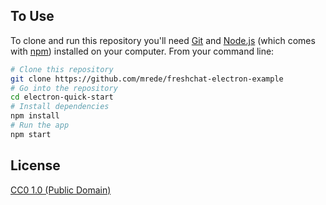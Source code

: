 ## To Use

To clone and run this repository you'll need [Git](https://git-scm.com) and [Node.js](https://nodejs.org/en/download/) (which comes with [npm](http://npmjs.com)) installed on your computer. From your command line:

```bash
# Clone this repository
git clone https://github.com/mrede/freshchat-electron-example
# Go into the repository
cd electron-quick-start
# Install dependencies
npm install
# Run the app
npm start
```

## License

[CC0 1.0 (Public Domain)](LICENSE.md)
